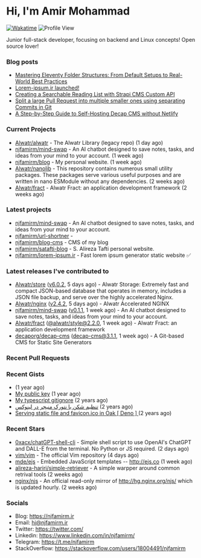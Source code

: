 # Hi, I'm Amir Mohammad
[![Wakatime](https://wakatime.com/badge/user/68776a95-d771-48a4-a960-90136239e4fd.svg)](https://wakatime.com/@68776a95-d771-48a4-a960-90136239e4fd)
![Profile View](https://komarev.com/ghpvc/?username=njfamirm)

Junior full-stack developer, focusing on backend and Linux concepts!
Open source lover!

### Blog posts

- [Mastering Eleventy Folder Structures: From Default Setups to Real-World Best Practices](https://www.njfamirm.ir/en/blog/eleventy-folder-structure-guide/)
- [Lorem-ipsum.ir launched!](https://www.njfamirm.ir/en/blog/lorem-ipsum-ir-launched/)
- [Creating a Searchable Reading List with Strapi CMS Custom API](https://www.njfamirm.ir/en/blog/strapi-custom-api/)
- [Split a large Pull Request into multiple smaller ones using separating Commits in Git](https://www.njfamirm.ir/en/blog/git-separate/)
- [A Step-by-Step Guide to Self-Hosting Decap CMS without Netlify](https://www.njfamirm.ir/en/blog/self-hosting-decap-cms/)


### Current Projects

- [Alwatr/alwatr](https://github.com/Alwatr/alwatr) - The Alwatr Library (legacy repo) (1 day ago)
- [njfamirm/mind-swap](https://github.com/njfamirm/mind-swap) - An AI chatbot designed to save notes, tasks, and ideas from your mind to your account. (1 week ago)
- [njfamirm/blog](https://github.com/njfamirm/blog) - My personal website. (1 week ago)
- [Alwatr/nanolib](https://github.com/Alwatr/nanolib) - This repository contains numerous small utility packages. These packages serve various useful purposes and are written in nano ESModule without any dependencies. (2 weeks ago)
- [Alwatr/fract](https://github.com/Alwatr/fract) - Alwatr Fract: an application development framework (2 weeks ago)

### Latest projects

- [njfamirm/mind-swap](https://github.com/njfamirm/mind-swap) - An AI chatbot designed to save notes, tasks, and ideas from your mind to your account.
- [njfamirm/url-shortner](https://github.com/njfamirm/url-shortner) - 
- [njfamirm/blog-cms](https://github.com/njfamirm/blog-cms) - CMS of my blog
- [njfamirm/satafti-blog](https://github.com/njfamirm/satafti-blog) - S. Alireza Tafti personal website.
- [njfamirm/lorem-ipsum.ir](https://github.com/njfamirm/lorem-ipsum.ir) - Fast lorem ipsum generator static website ✅

### Latest releases I've contributed to

- [Alwatr/store](https://github.com/Alwatr/store) ([v6.0.2](https://github.com/Alwatr/store/releases/tag/v6.0.2), 5 days ago) - Alwatr Storage: Extremely fast and compact JSON-based database that operates in memory, includes a JSON file backup, and serve over the highly accelerated Nginx.
- [Alwatr/nginx](https://github.com/Alwatr/nginx) ([v2.4.2](https://github.com/Alwatr/nginx/releases/tag/v2.4.2), 5 days ago) - Alwatr Accelerated NGINX
- [njfamirm/mind-swap](https://github.com/njfamirm/mind-swap) ([v0.1.1](https://github.com/njfamirm/mind-swap/releases/tag/v0.1.1), 1 week ago) - An AI chatbot designed to save notes, tasks, and ideas from your mind to your account.
- [Alwatr/fract](https://github.com/Alwatr/fract) ([@alwatr/style@2.2.0](https://github.com/Alwatr/fract/releases/tag/%40alwatr/style%402.2.0), 1 week ago) - Alwatr Fract: an application development framework
- [decaporg/decap-cms](https://github.com/decaporg/decap-cms) ([decap-cms@3.1.1](https://github.com/decaporg/decap-cms/releases/tag/decap-cms%403.1.1), 1 week ago) - A Git-based CMS for Static Site Generators

### Recent Pull Requests


### Recent Gists

- [](https://gist.github.com/022d07ecd84e69ad31ef0bcd32d86b59) (1 year ago)
- [My public key](https://gist.github.com/879f720c9ca74a0934ce571b7285ed34) (1 year ago)
- [My typescript gitignore](https://gist.github.com/6a40b1912daab3f91a02a7b53f3f76c3) (2 years ago)
- [تنظیم شکن با نتورک منیجر در لینوکس](https://gist.github.com/cc40c344e89bdcdf77085cbf1fc05162) (2 years ago)
- [Serving static file and favicon.ico in Oak [ Deno ] ](https://gist.github.com/9bcaca2b6a672e729c099193b4aafe9f) (2 years ago)

### Recent Stars

- [0xacx/chatGPT-shell-cli](https://github.com/0xacx/chatGPT-shell-cli) - Simple shell script to use OpenAI&#39;s ChatGPT and DALL-E from the terminal. No Python or JS required. (2 days ago)
- [vim/vim](https://github.com/vim/vim) - The official Vim repository (4 days ago)
- [mde/ejs](https://github.com/mde/ejs) - Embedded JavaScript templates -- http://ejs.co (1 week ago)
- [alireza-hariri/simple-retriever](https://github.com/alireza-hariri/simple-retriever) - A simple warpper around common retrival tools (2 weeks ago)
- [nginx/njs](https://github.com/nginx/njs) - An official read-only mirror of http://hg.nginx.org/njs/ which is updated hourly. (2 weeks ago)

### Socials

- Blog: https://njfamirm.ir
- Email: hi@njfamirm.ir
- Twitter: https://twitter.com/
- Linkedin: https://www.linkedin.com/in/njfamirm/
- Telegram: https://t.me/njfamirm
- StackOverflow: https://stackoverflow.com/users/18004491/njfamirm
